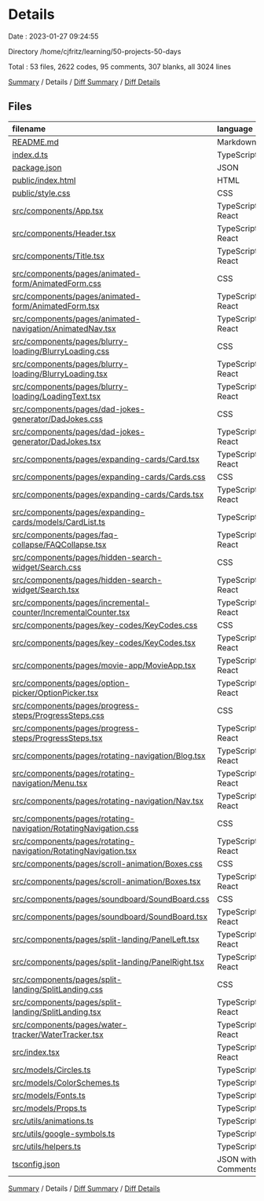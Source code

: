 # Details

Date : 2023-01-27 09:24:55

Directory /home/cjfritz/learning/50-projects-50-days

Total : 53 files,  2622 codes, 95 comments, 307 blanks, all 3024 lines

[Summary](results.md) / Details / [Diff Summary](diff.md) / [Diff Details](diff-details.md)

## Files
| filename | language | code | comment | blank | total |
| :--- | :--- | ---: | ---: | ---: | ---: |
| [README.md](/README.md) | Markdown | 2 | 0 | 1 | 3 |
| [index.d.ts](/index.d.ts) | TypeScript | 2 | 0 | 0 | 2 |
| [package.json](/package.json) | JSON | 37 | 0 | 1 | 38 |
| [public/index.html](/public/index.html) | HTML | 17 | 0 | 1 | 18 |
| [public/style.css](/public/style.css) | CSS | 33 | 1 | 8 | 42 |
| [src/components/App.tsx](/src/components/App.tsx) | TypeScript React | 53 | 0 | 5 | 58 |
| [src/components/Header.tsx](/src/components/Header.tsx) | TypeScript React | 100 | 0 | 9 | 109 |
| [src/components/Title.tsx](/src/components/Title.tsx) | TypeScript React | 24 | 0 | 3 | 27 |
| [src/components/pages/animated-form/AnimatedForm.css](/src/components/pages/animated-form/AnimatedForm.css) | CSS | 93 | 0 | 18 | 111 |
| [src/components/pages/animated-form/AnimatedForm.tsx](/src/components/pages/animated-form/AnimatedForm.tsx) | TypeScript React | 63 | 0 | 6 | 69 |
| [src/components/pages/animated-navigation/AnimatedNav.tsx](/src/components/pages/animated-navigation/AnimatedNav.tsx) | TypeScript React | 175 | 8 | 3 | 186 |
| [src/components/pages/blurry-loading/BlurryLoading.css](/src/components/pages/blurry-loading/BlurryLoading.css) | CSS | 16 | 0 | 1 | 17 |
| [src/components/pages/blurry-loading/BlurryLoading.tsx](/src/components/pages/blurry-loading/BlurryLoading.tsx) | TypeScript React | 44 | 0 | 6 | 50 |
| [src/components/pages/blurry-loading/LoadingText.tsx](/src/components/pages/blurry-loading/LoadingText.tsx) | TypeScript React | 15 | 0 | 5 | 20 |
| [src/components/pages/dad-jokes-generator/DadJokes.css](/src/components/pages/dad-jokes-generator/DadJokes.css) | CSS | 37 | 0 | 5 | 42 |
| [src/components/pages/dad-jokes-generator/DadJokes.tsx](/src/components/pages/dad-jokes-generator/DadJokes.tsx) | TypeScript React | 57 | 0 | 7 | 64 |
| [src/components/pages/expanding-cards/Card.tsx](/src/components/pages/expanding-cards/Card.tsx) | TypeScript React | 33 | 0 | 8 | 41 |
| [src/components/pages/expanding-cards/Cards.css](/src/components/pages/expanding-cards/Cards.css) | CSS | 43 | 0 | 10 | 53 |
| [src/components/pages/expanding-cards/Cards.tsx](/src/components/pages/expanding-cards/Cards.tsx) | TypeScript React | 31 | 0 | 3 | 34 |
| [src/components/pages/expanding-cards/models/CardList.ts](/src/components/pages/expanding-cards/models/CardList.ts) | TypeScript | 32 | 0 | 0 | 32 |
| [src/components/pages/faq-collapse/FAQCollapse.tsx](/src/components/pages/faq-collapse/FAQCollapse.tsx) | TypeScript React | 194 | 0 | 3 | 197 |
| [src/components/pages/hidden-search-widget/Search.css](/src/components/pages/hidden-search-widget/Search.css) | CSS | 35 | 0 | 5 | 40 |
| [src/components/pages/hidden-search-widget/Search.tsx](/src/components/pages/hidden-search-widget/Search.tsx) | TypeScript React | 52 | 0 | 6 | 58 |
| [src/components/pages/incremental-counter/IncrementalCounter.tsx](/src/components/pages/incremental-counter/IncrementalCounter.tsx) | TypeScript React | 102 | 0 | 10 | 112 |
| [src/components/pages/key-codes/KeyCodes.css](/src/components/pages/key-codes/KeyCodes.css) | CSS | 27 | 0 | 3 | 30 |
| [src/components/pages/key-codes/KeyCodes.tsx](/src/components/pages/key-codes/KeyCodes.tsx) | TypeScript React | 45 | 0 | 5 | 50 |
| [src/components/pages/movie-app/MovieApp.tsx](/src/components/pages/movie-app/MovieApp.tsx) | TypeScript React | 12 | 0 | 3 | 15 |
| [src/components/pages/option-picker/OptionPicker.tsx](/src/components/pages/option-picker/OptionPicker.tsx) | TypeScript React | 195 | 4 | 18 | 217 |
| [src/components/pages/progress-steps/ProgressSteps.css](/src/components/pages/progress-steps/ProgressSteps.css) | CSS | 71 | 0 | 11 | 82 |
| [src/components/pages/progress-steps/ProgressSteps.tsx](/src/components/pages/progress-steps/ProgressSteps.tsx) | TypeScript React | 67 | 0 | 10 | 77 |
| [src/components/pages/rotating-navigation/Blog.tsx](/src/components/pages/rotating-navigation/Blog.tsx) | TypeScript React | 40 | 0 | 4 | 44 |
| [src/components/pages/rotating-navigation/Menu.tsx](/src/components/pages/rotating-navigation/Menu.tsx) | TypeScript React | 57 | 2 | 8 | 67 |
| [src/components/pages/rotating-navigation/Nav.tsx](/src/components/pages/rotating-navigation/Nav.tsx) | TypeScript React | 20 | 0 | 3 | 23 |
| [src/components/pages/rotating-navigation/RotatingNavigation.css](/src/components/pages/rotating-navigation/RotatingNavigation.css) | CSS | 122 | 0 | 22 | 144 |
| [src/components/pages/rotating-navigation/RotatingNavigation.tsx](/src/components/pages/rotating-navigation/RotatingNavigation.tsx) | TypeScript React | 18 | 0 | 4 | 22 |
| [src/components/pages/scroll-animation/Boxes.css](/src/components/pages/scroll-animation/Boxes.css) | CSS | 27 | 0 | 5 | 32 |
| [src/components/pages/scroll-animation/Boxes.tsx](/src/components/pages/scroll-animation/Boxes.tsx) | TypeScript React | 75 | 0 | 7 | 82 |
| [src/components/pages/soundboard/SoundBoard.css](/src/components/pages/soundboard/SoundBoard.css) | CSS | 24 | 0 | 5 | 29 |
| [src/components/pages/soundboard/SoundBoard.tsx](/src/components/pages/soundboard/SoundBoard.tsx) | TypeScript React | 49 | 0 | 6 | 55 |
| [src/components/pages/split-landing/PanelLeft.tsx](/src/components/pages/split-landing/PanelLeft.tsx) | TypeScript React | 12 | 0 | 3 | 15 |
| [src/components/pages/split-landing/PanelRight.tsx](/src/components/pages/split-landing/PanelRight.tsx) | TypeScript React | 12 | 0 | 3 | 15 |
| [src/components/pages/split-landing/SplitLanding.css](/src/components/pages/split-landing/SplitLanding.css) | CSS | 108 | 0 | 18 | 126 |
| [src/components/pages/split-landing/SplitLanding.tsx](/src/components/pages/split-landing/SplitLanding.tsx) | TypeScript React | 35 | 0 | 8 | 43 |
| [src/components/pages/water-tracker/WaterTracker.tsx](/src/components/pages/water-tracker/WaterTracker.tsx) | TypeScript React | 174 | 7 | 8 | 189 |
| [src/index.tsx](/src/index.tsx) | TypeScript React | 14 | 0 | 3 | 17 |
| [src/models/Circles.ts](/src/models/Circles.ts) | TypeScript | 19 | 0 | 1 | 20 |
| [src/models/ColorSchemes.ts](/src/models/ColorSchemes.ts) | TypeScript | 20 | 0 | 2 | 22 |
| [src/models/Fonts.ts](/src/models/Fonts.ts) | TypeScript | 2 | 0 | 1 | 3 |
| [src/models/Props.ts](/src/models/Props.ts) | TypeScript | 8 | 0 | 2 | 10 |
| [src/utils/animations.ts](/src/utils/animations.ts) | TypeScript | 41 | 0 | 8 | 49 |
| [src/utils/google-symbols.ts](/src/utils/google-symbols.ts) | TypeScript | 2 | 0 | 1 | 3 |
| [src/utils/helpers.ts](/src/utils/helpers.ts) | TypeScript | 4 | 0 | 2 | 6 |
| [tsconfig.json](/tsconfig.json) | JSON with Comments | 32 | 73 | 9 | 114 |

[Summary](results.md) / Details / [Diff Summary](diff.md) / [Diff Details](diff-details.md)